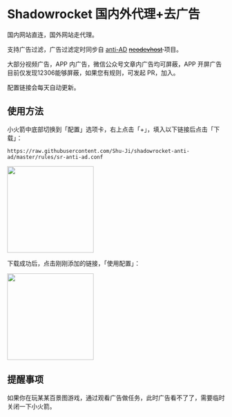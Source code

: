 # Shadowrocket 国内外代理+去广告

国内网站直连，国外网站走代理。

支持广告过滤，广告过滤定时同步自 
[anti-AD](https://github.com/privacy-protection-tools/anti-AD) 
<s>[neodevhost](https://github.com/neodevpro/neodevhost) </s>
项目。

大部分视频广告，APP 内广告，微信公众号文章内广告均可屏蔽，APP 开屏广告目前仅发现12306能够屏蔽，如果您有规则，可发起 PR，加入。

配置链接会每天自动更新。

## 使用方法

小火箭中底部切换到「配置」选项卡，右上点击「+」，填入以下链接后点击「下载」：

```
https://raw.githubusercontent.com/Shu-Ji/shadowrocket-anti-ad/master/rules/sr-anti-ad.conf
```

<img src="https://user-images.githubusercontent.com/1127594/136726592-5cce4315-db1b-41b5-9e54-d97de3f7cba2.PNG" width="200">

下载成功后，点击刚刚添加的链接，「使用配置」：

<img src="https://user-images.githubusercontent.com/1127594/136726863-1884b01c-1f5d-4cfb-84d5-cd76ccaa4ba3.PNG" width="200">

## 提醒事项

如果你在玩某某百景图游戏，通过观看广告做任务，此时广告看不了了，需要临时关闭一下小火箭。

